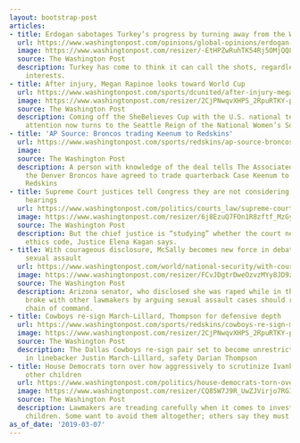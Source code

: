 ```yaml
---
layout: bootstrap-post
articles:
- title: Erdogan sabotages Turkey’s progress by turning away from the West
  url: https://www.washingtonpost.com/opinions/global-opinions/erdogan-sabotages-turkeys-progress-by-turning-away-from-the-west/2019/03/07/fa4fd3b0-4128-11e9-922c-64d6b7840b82_story.html
  image: https://www.washingtonpost.com/resizer/-EtHPZwRuhTK54Rj5OMjQQ8e--c=/1484x0/arc-anglerfish-washpost-prod-washpost.s3.amazonaws.com/public/GNWAV5SBFYI6TERMMTLLPBALQI.jpg
  source: The Washington Post
  description: Turkey has come to think it can call the shots, regardless of U.S.
    interests.
- title: After injury, Megan Rapinoe looks toward World Cup
  url: https://www.washingtonpost.com/sports/dcunited/after-injury-megan-rapinoe-looks-toward-world-cup/2019/03/07/1486e9da-4133-11e9-85ad-779ef05fd9d8_story.html
  image: https://www.washingtonpost.com/resizer/2CjPNwqvXHPS_2RpuRTKY-p3eVo=/1484x0/www.washingtonpost.com/pb/resources/img/twp-social-share.png
  source: The Washington Post
  description: Coming off the SheBelieves Cup with the U.S. national team, Megan Rapinoe’s
    attention now turns to the Seattle Reign of the National Women’s Soccer League
- title: 'AP Source: Broncos trading Keenum to Redskins'
  url: https://www.washingtonpost.com/sports/redskins/ap-source-broncos-trading-keenum-to-redskins/2019/03/07/81e06138-4132-11e9-85ad-779ef05fd9d8_story.html
  image: 
  source: The Washington Post
  description: A person with knowledge of the deal tells The Associated Press than
    the Denver Broncos have agreed to trade quarterback Case Keenum to the Washington
    Redskins
- title: Supreme Court justices tell Congress they are not considering televising
    hearings
  url: https://www.washingtonpost.com/politics/courts_law/supreme-court-justices-tell-congress-they-are-not-considering-televising-hearings/2019/03/07/5fb28684-4116-11e9-9361-301ffb5bd5e6_story.html
  image: https://www.washingtonpost.com/resizer/6j8EzuQ7FOn1R8zftf_MzGyzKtA=/1484x0/arc-anglerfish-washpost-prod-washpost.s3.amazonaws.com/public/NAOMTMSBFAI6TE3BGAP7WW6V4Y.jpg
  source: The Washington Post
  description: But the chief justice is “studying” whether the court needs its own
    ethics code, Justice Elena Kagan says.
- title: With courageous disclosure, McSally becomes new force in debate over military
    sexual assault
  url: https://www.washingtonpost.com/world/national-security/with-courageous-disclosure-mcsally-becomes-new-force-in-debate-over-military-sexual-assault/2019/03/07/a9db7570-4127-11e9-a44b-42f4df262a4c_story.html
  image: https://www.washingtonpost.com/resizer/FCvJDgtrDweOzvzMYy8JD9zgLik=/1484x0/arc-anglerfish-washpost-prod-washpost.s3.amazonaws.com/public/2LTEWLCBF4I6TIGTCIIOLCUUZ4.jpg
  source: The Washington Post
  description: Arizona senator, who disclosed she was raped while in the Air Force,
    broke with other lawmakers by arguing sexual assault cases should remain within
    chain of command.
- title: Cowboys re-sign March-Lillard, Thompson for defensive depth
  url: https://www.washingtonpost.com/sports/redskins/cowboys-re-sign-march-lillard-thompson-for-defensive-depth/2019/03/07/cedef4ce-4130-11e9-85ad-779ef05fd9d8_story.html
  image: https://www.washingtonpost.com/resizer/2CjPNwqvXHPS_2RpuRTKY-p3eVo=/1484x0/www.washingtonpost.com/pb/resources/img/twp-social-share.png
  source: The Washington Post
  description: The Dallas Cowboys re-sign pair set to become unrestricted free agents
    in linebacker Justin March-Lillard, safety Darian Thompson
- title: House Democrats torn over how aggressively to scrutinize Ivanka Trump, president’s
    other children
  url: https://www.washingtonpost.com/politics/house-democrats-torn-over-how-aggressively-to-scrutinize-ivanka-trump-presidents-other-children/2019/03/07/bfd51192-4023-11e9-a0d3-1210e58a94cf_story.html
  image: https://www.washingtonpost.com/resizer/CQ85W7J9R_UwZJVirjo7RGIRFvk=/1484x0/arc-anglerfish-washpost-prod-washpost.s3.amazonaws.com/public/3TDEDOCBE4I6TERMMTLLPBALQI.jpg
  source: The Washington Post
  description: Lawmakers are treading carefully when it comes to investigating Trump’s
    children. Some want to avoid them altogether; others say they must be held accountable.
as_of_date: '2019-03-07'
---
```


